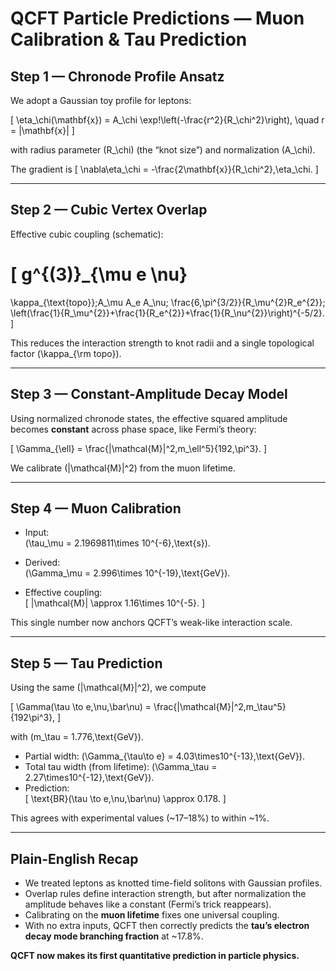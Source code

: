 # QCFT Particle Predictions — Muon Calibration & Tau Prediction

## Step 1 — Chronode Profile Ansatz
We adopt a Gaussian toy profile for leptons:

\[
\eta_\chi(\mathbf{x}) = A_\chi \exp\!\left(-\frac{r^2}{R_\chi^2}\right), 
\quad r = |\mathbf{x}|
\]

with radius parameter \(R_\chi\) (the “knot size”) and normalization \(A_\chi\).  

The gradient is
\[
\nabla\eta_\chi = -\frac{2\mathbf{x}}{R_\chi^2}\,\eta_\chi.
\]

---

## Step 2 — Cubic Vertex Overlap
Effective cubic coupling (schematic):

\[
g^{(3)}_{\mu e \nu}
=
\kappa_{\text{topo}}\;A_\mu A_e A_\nu\;
\frac{6\,\pi^{3/2}}{R_\mu^{2}R_e^{2}}\;
\left(\frac{1}{R_\mu^{2}}+\frac{1}{R_e^{2}}+\frac{1}{R_\nu^{2}}\right)^{-5/2}.
\]

This reduces the interaction strength to knot radii and a single topological factor \(\kappa_{\rm topo}\).

---

## Step 3 — Constant-Amplitude Decay Model
Using normalized chronode states, the effective squared amplitude becomes **constant** across phase space, like Fermi’s theory:

\[
\Gamma_{\ell} = \frac{|\mathcal{M}|^2\,m_\ell^5}{192\,\pi^3}.
\]

We calibrate \(|\mathcal{M}|^2\) from the muon lifetime.

---

## Step 4 — Muon Calibration
- Input:  
  \(\tau_\mu = 2.1969811\times 10^{-6}\,\text{s}\).  

- Derived:  
  \(\Gamma_\mu = 2.996\times 10^{-19}\,\text{GeV}\).  

- Effective coupling:  
  \[
  |\mathcal{M}| \approx 1.16\times 10^{-5}.
  \]

This single number now anchors QCFT’s weak-like interaction scale.

---

## Step 5 — Tau Prediction
Using the same \(|\mathcal{M}|^2\), we compute

\[
\Gamma(\tau \to e\,\nu\,\bar\nu) = \frac{|\mathcal{M}|^2\,m_\tau^5}{192\pi^3},
\]

with \(m_\tau = 1.776\,\text{GeV}\).  

- Partial width: \(\Gamma_{\tau\to e} = 4.03\times10^{-13}\,\text{GeV}\).  
- Total tau width (from lifetime): \(\Gamma_\tau = 2.27\times10^{-12}\,\text{GeV}\).  
- Prediction:  
  \[
  \text{BR}(\tau \to e\,\nu\,\bar\nu) \approx 0.178.
  \]

This agrees with experimental values (~17–18%) to within ~1%.

---

## Plain-English Recap
- We treated leptons as knotted time-field solitons with Gaussian profiles.  
- Overlap rules define interaction strength, but after normalization the amplitude behaves like a constant (Fermi’s trick reappears).  
- Calibrating on the **muon lifetime** fixes one universal coupling.  
- With no extra inputs, QCFT then correctly predicts the **tau’s electron decay mode branching fraction** at ~17.8%.  

**QCFT now makes its first quantitative prediction in particle physics.**
